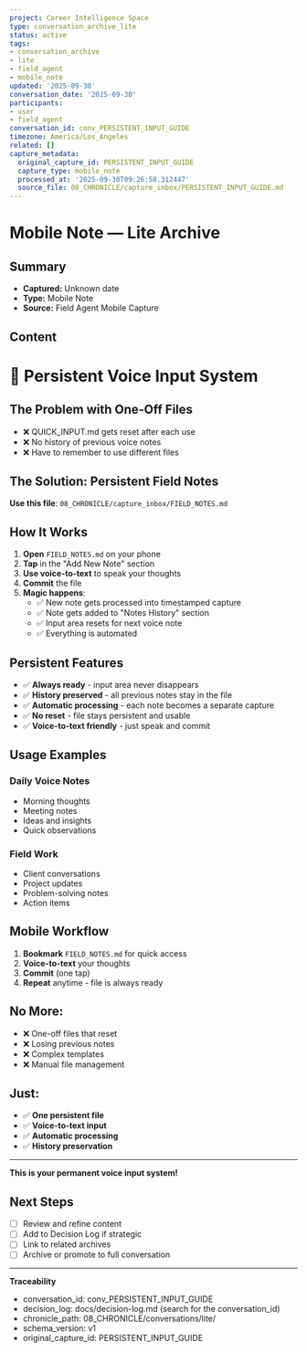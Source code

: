 ```yaml
---
project: Career Intelligence Space
type: conversation_archive_lite
status: active
tags:
- conversation_archive
- lite
- field_agent
- mobile_note
updated: '2025-09-30'
conversation_date: '2025-09-30'
participants:
- user
- field_agent
conversation_id: conv_PERSISTENT_INPUT_GUIDE
timezone: America/Los_Angeles
related: []
capture_metadata:
  original_capture_id: PERSISTENT_INPUT_GUIDE
  capture_type: mobile_note
  processed_at: '2025-09-30T09:26:58.312447'
  source_file: 08_CHRONICLE/capture_inbox/PERSISTENT_INPUT_GUIDE.md
---
```


# Mobile Note — Lite Archive

## Summary
- **Captured:** Unknown date
- **Type:** Mobile Note
- **Source:** Field Agent Mobile Capture

## Content
# 📱 Persistent Voice Input System

## The Problem with One-Off Files
- ❌ QUICK_INPUT.md gets reset after each use
- ❌ No history of previous voice notes
- ❌ Have to remember to use different files

## The Solution: Persistent Field Notes

**Use this file**: `08_CHRONICLE/capture_inbox/FIELD_NOTES.md`

## How It Works

1. **Open** `FIELD_NOTES.md` on your phone
2. **Tap** in the "Add New Note" section
3. **Use voice-to-text** to speak your thoughts
4. **Commit** the file
5. **Magic happens**:
   - ✅ New note gets processed into timestamped capture
   - ✅ Note gets added to "Notes History" section
   - ✅ Input area resets for next voice note
   - ✅ Everything is automated

## Persistent Features

- ✅ **Always ready** - input area never disappears
- ✅ **History preserved** - all previous notes stay in the file
- ✅ **Automatic processing** - each note becomes a separate capture
- ✅ **No reset** - file stays persistent and usable
- ✅ **Voice-to-text friendly** - just speak and commit

## Usage Examples

### Daily Voice Notes
- Morning thoughts
- Meeting notes
- Ideas and insights
- Quick observations

### Field Work
- Client conversations
- Project updates
- Problem-solving notes
- Action items

## Mobile Workflow

1. **Bookmark** `FIELD_NOTES.md` for quick access
2. **Voice-to-text** your thoughts
3. **Commit** (one tap)
4. **Repeat** anytime - file is always ready

## No More:
- ❌ One-off files that reset
- ❌ Losing previous notes
- ❌ Complex templates
- ❌ Manual file management

## Just:
- ✅ **One persistent file**
- ✅ **Voice-to-text input**
- ✅ **Automatic processing**
- ✅ **History preservation**

---

**This is your permanent voice input system!**


## Next Steps
- [ ] Review and refine content
- [ ] Add to Decision Log if strategic
- [ ] Link to related archives
- [ ] Archive or promote to full conversation

---

**Traceability**
- conversation_id: conv_PERSISTENT_INPUT_GUIDE
- decision_log: docs/decision-log.md (search for the conversation_id)
- chronicle_path: 08_CHRONICLE/conversations/lite/
- schema_version: v1
- original_capture_id: PERSISTENT_INPUT_GUIDE
